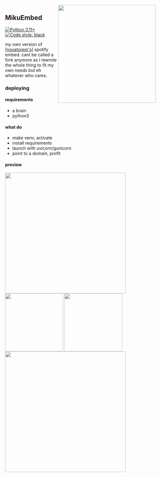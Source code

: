 <img src="https://media1.tenor.com/m/S0_JXKLVj2AAAAAd/hatsune-miku-miku.gif" width="320" height="auto" align="right" style="float: right; margin: 0 10px 0 0;" >


## MikuEmbed
[![Python 3.11+](https://img.shields.io/badge/python-3.11+-blue.svg)](https://www.python.org/downloads/)
[![Code style: black](https://img.shields.io/badge/code%20style-black-000000.svg)](https://github.com/ambv/black)


my own version of [[novatorem's]](https://github.com/novatorem/novatorem) spotify embed. cant be called a fork anymore as i rewrote the whole thing to fit my own needs but eh whatever who cares.


### deploying

#### requirements
- a brain
- python3

#### what do
- make venv, activate
- install requirements
- launch with uvicorn/gunicorn
- point to a domain, profit

#### preview
<img src="https://lets-all-love-miku.vercel.app/spotify" width="395" align="center">
<img src="https://lets-all-love-miku.vercel.app/spotify-lite" width="190" align="center">
<img src="https://lets-all-love-miku.vercel.app/spotify-lite-white" width="190" align="center">
<img src="https://lets-all-love-miku.vercel.app/discord" width="395" align="center">
